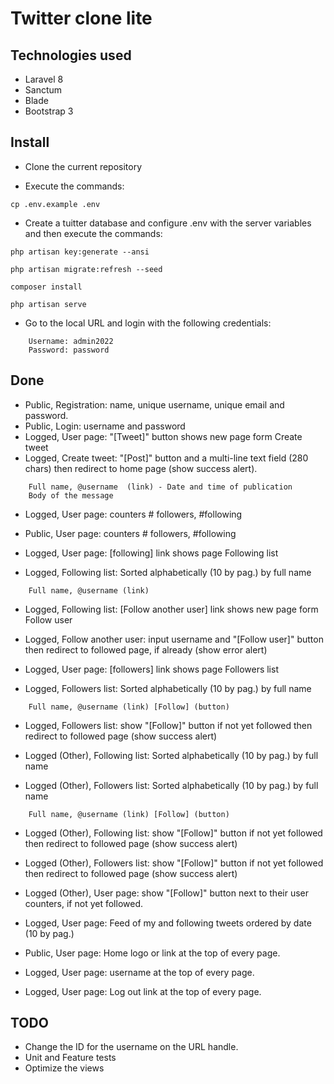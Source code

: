 # Twitter clone lite

## Technologies used

- Laravel 8
- Sanctum
- Blade
- Bootstrap 3

## Install

- Clone the current repository


- Execute the commands:

```shell
cp .env.example .env
```
- Create a tuitter database and configure .env with the server variables and then execute the commands:

```shell
php artisan key:generate --ansi
```

```shell
php artisan migrate:refresh --seed
```
```shell
composer install
```

```shell
php artisan serve
```
- Go to the local URL and login with the following credentials:
```
    Username: admin2022
    Password: password
```


## Done

- Public, Registration: name, unique username, unique email and password.
- Public, Login: username and password
- Logged, User page: "[Tweet]" button shows new page form Create tweet 
- Logged, Create tweet: "[Post]" button and a multi-line text field (280 chars) then redirect to home page (show success alert).
```
    Full name, @username  (link) - Date and time of publication
    Body of the message
```
- Logged, User page: counters # followers, #following
- Public, User page: counters # followers, #following

- Logged, User page: [following] link shows page Following list
- Logged, Following list: Sorted alphabetically (10 by pag.) by full name 
```
    Full name, @username (link)
```
- Logged, Following list: [Follow another user] link shows new page form Follow user
- Logged, Follow another user: input username and "[Follow user]" button then redirect to followed page, if already (show error alert)

- Logged, User page: [followers] link shows page Followers list
- Logged, Followers list: Sorted alphabetically (10 by pag.) by full name 
```
    Full name, @username (link) [Follow] (button)
```
- Logged, Followers list: show "[Follow]" button if not yet followed then redirect to followed page (show success alert)

- Logged (Other), Following list: Sorted alphabetically (10 by pag.) by full name 
- Logged (Other), Followers list: Sorted alphabetically (10 by pag.) by full name 
```
    Full name, @username (link) [Follow] (button)
```
- Logged (Other), Following list: show "[Follow]" button if not yet followed then redirect to followed page (show success alert)
- Logged (Other), Followers list: show "[Follow]" button if not yet followed then redirect to followed page (show success alert)

- Logged (Other), User page: show "[Follow]" button next to their user counters, if not yet followed.

- Logged, User page: Feed of my and following tweets ordered by date (10 by pag.)

- Public, User page: Home logo or link at the top of every page.
- Logged, User page: username at the top of every page.
- Logged, User page: Log out link at the top of every page.

## TODO
- Change the ID for the username on the URL handle.
- Unit and Feature tests
- Optimize the views